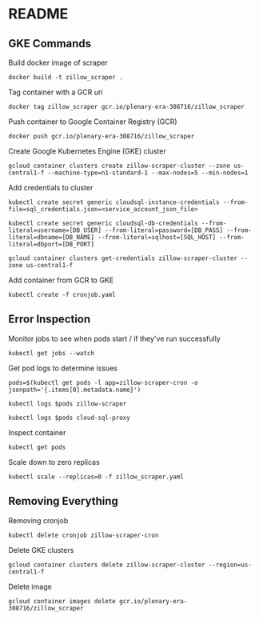 # README
## GKE Commands ##
Build docker image of scraper
```
docker build -t zillow_scraper .
```
Tag container with a GCR uri
```
docker tag zillow_scraper gcr.io/plenary-era-308716/zillow_scraper
```
Push container to Google Container Registry (GCR)
```
docker push gcr.io/plenary-era-308716/zillow_scraper
```
Create Google Kubernetes Engine (GKE) cluster
```
gcloud container clusters create zillow-scraper-cluster --zone us-central1-f --machine-type=n1-standard-1 --max-nodes=5 --min-nodes=1
```
Add credentials to cluster
```
kubectl create secret generic cloudsql-instance-credentials --from-file=sql_credentials.json=<service_account_json_file>

kubectl create secret generic cloudsql-db-credentials --from-literal=username=[DB_USER] --from-literal=password=[DB_PASS] --from-literal=dbname=[DB_NAME] --from-literal=sqlhost=[SQL_HOST] --from-literal=dbport=[DB_PORT]

gcloud container clusters get-credentials zillow-scraper-cluster --zone us-central1-f
```

Add container from GCR to GKE
```
kubectl create -f cronjob.yaml
```
## Error Inspection ##
Monitor jobs to see when pods start / if they've run successfully
```
kubectl get jobs --watch
```
Get pod logs to determine issues
```
pods=$(kubectl get pods -l app=zillow-scraper-cron -o jsonpath='{.items[0].metadata.name}')

kubectl logs $pods zillow-scraper

kubectl logs $pods cloud-sql-proxy
```
Inspect container
```
kubectl get pods
```

Scale down to zero replicas
```
kubectl scale --replicas=0 -f zillow_scraper.yaml
```
## Removing Everything ##
Removing cronjob
```
kubectl delete cronjob zillow-scraper-cron
```
Delete GKE clusters
```
gcloud container clusters delete zillow-scraper-cluster --region=us-central1-f
```
Delete image
```
gcloud container images delete gcr.io/plenary-era-308716/zillow_scraper
```
